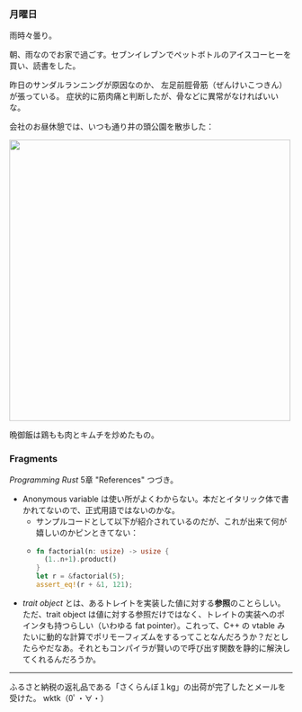 ### 月曜日

雨時々曇り。

朝、雨なのでお家で過ごす。セブンイレブンでペットボトルのアイスコーヒーを買い、読書をした。

昨日のサンダルランニングが原因なのか、
左足前脛骨筋（ぜんけいこつきん）が張っている。
症状的に筋肉痛と判断したが、骨などに異常がなければいいな。

会社のお昼休憩では、いつも通り井の頭公園を散歩した：

<img src="https://i.imgur.com/K2JtOXp.jpg" width="500">

晩御飯は鶏もも肉とキムチを炒めたもの。

### Fragments

*Programming Rust* 5章 "References" つづき。

- Anonymous variable は使い所がよくわからない。本だとイタリック体で書かれてないので、正式用語ではないのかな。
    - サンプルコードとして以下が紹介されているのだが、これが出来て何が嬉しいのかピンときてない：
    - ```rust
      fn factorial(n: usize) -> usize {
        (1..n+1).product()
      }
      let r = &factorial(5);
      assert_eq!(r + &1, 121);
      ```
- *trait object* とは、あるトレイトを実装した値に対する**参照**のことらしい。ただ、trait object は値に対する参照だけではなく、トレイトの実装へのポインタも持つらしい（いわゆる fat pointer）。これって、C++ の vtable みたいに動的な計算でポリモーフィズムをするってことなんだろうか？だとしたらやだなあ。それともコンパイラが賢いので呼び出す関数を静的に解決してくれるんだろうか。

---

ふるさと納税の返礼品である「さくらんぼ１kg」の出荷が完了したとメールを受けた。
wktk（0ﾟ・∀・）